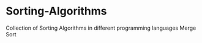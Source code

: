 # Sorting-Algorithms
Collection of Sorting Algorithms in different programming languages
Merge Sort 
